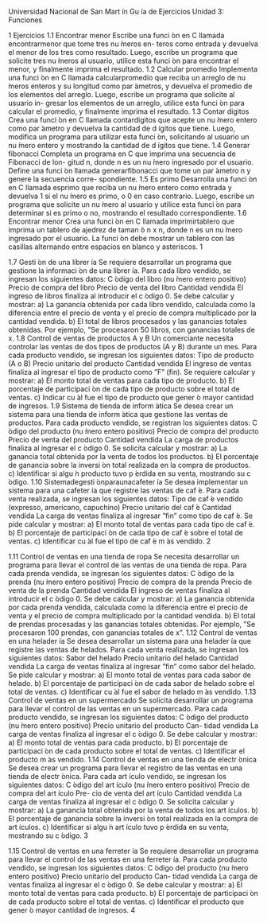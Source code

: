  Universidad
Nacional de San Mart ́ın
Gu ́ıa de Ejercicios
Unidad 3: Funciones

1 Ejercicios
1.1 Encontrar menor
Escribe una funci ́on en C llamada encontrarmenor que tome tres nu ́meros en- teros como entrada y devuelva el menor de los tres como resultado. Luego, escribe un programa que solicite tres nu ́meros al usuario, utilice esta funci ́on para encontrar el menor, y finalmente imprima el resultado.
1.2 Calcular promedio
Implementa una funci ́on en C llamada calcularpromedio que reciba un arreglo de nu ́meros enteros y su longitud como par ́ametros, y devuelva el promedio de los elementos del arreglo. Luego, escribe un programa que solicite al usuario in- gresar los elementos de un arreglo, utilice esta funci ́on para calcular el promedio, y finalmente imprima el resultado.
1.3 Contar digitos
Crea una funci ́on en C llamada contardigitos que acepte un nu ́mero entero como par ́ametro y devuelva la cantidad de d ́ıgitos que tiene. Luego, modifica un programa para utilizar esta funci ́on, solicitando al usuario un nu ́mero entero y mostrando la cantidad de d ́ıgitos que tiene.
1.4 Generar fibonacci
Completa un programa en C que imprima una secuencia de Fibonacci de lon- gitud n, donde n es un nu ́mero ingresado por el usuario. Define una funci ́on llamada generarfibonacci que tome un par ́ametro n y genere la secuencia corre- spondiente.
1.5 Es primo
Desarrolla una funci ́on en C llamada esprimo que reciba un nu ́mero entero como entrada y devuelva 1 si el nu ́mero es primo, o 0 en caso contrario. Luego, escribe un programa que solicite un nu ́mero al usuario y utilice esta funci ́on para determinar si es primo o no, mostrando el resultado correspondiente.
1.6 Encontrar menor
Crea una funci ́on en C llamada imprimirtablero que imprima un tablero de ajedrez de taman ̃o n x n, donde n es un nu ́mero ingresado por el usuario. La funci ́on debe mostrar un tablero con las casillas alternando entre espacios en blanco y asteriscos.
1

1.7 Gesti ́on de una librer ́ıa
Se requiere desarrollar un programa que gestione la informaci ́on de una librer ́ıa. Para cada libro vendido, se ingresan los siguientes datos:
C ́odigo del libro (nu ́mero entero positivo) Precio de compra del libro Precio de venta del libro Cantidad vendida El ingreso de libros finaliza al introducir el c ́odigo 0. Se debe calcular y mostrar: a) La ganancia obtenida por cada libro vendido, calculada como la diferencia entre el precio de venta y el precio de compra multiplicado por la cantidad vendida. b) El total de libros procesados y las ganancias totales obtenidas. Por ejemplo, ”Se procesaron 50 libros, con ganancias totales de x.
1.8 Control de ventas de productos A y B
Un comerciante necesita controlar las ventas de dos tipos de productos (A y B) durante un mes. Para cada producto vendido, se ingresan los siguientes datos:
Tipo de producto (A o B) Precio unitario del producto Cantidad vendida El ingreso de ventas finaliza al ingresar el tipo de producto como ”F” (fin). Se requiere calcular y mostrar: a) El monto total de ventas para cada tipo de producto. b) El porcentaje de participaci ́on de cada tipo de producto sobre el total de ventas. c) Indicar cu ́al fue el tipo de producto que gener ́o mayor cantidad de ingresos.
1.9 Sistema de tienda de inform ́atica
Se desea crear un sistema para una tienda de inform ́atica que gestione las ventas de productos. Para cada producto vendido, se registran los siguientes datos:
C ́odigo del producto (nu ́mero entero positivo) Precio de compra del producto Precio de venta del producto Cantidad vendida La carga de productos finaliza al ingresar el c ́odigo 0. Se solicita calcular y mostrar: a) La ganancia total obtenida por la venta de todos los productos. b) El porcentaje de ganancia sobre la inversi ́on total realizada en la compra de productos. c) Identificar si algu ́n producto tuvo p ́erdida en su venta, mostrando su c ́odigo.
1.10 Sistemadegesti ́onparaunacafeter ́ıa
Se desea implementar un sistema para una cafeter ́ıa que registre las ventas de caf ́e. Para cada venta realizada, se ingresan los siguientes datos:
Tipo de caf ́e vendido (expresso, americano, capuchino) Precio unitario del caf ́e Cantidad vendida La carga de ventas finaliza al ingresar ”fin” como tipo de caf ́e. Se pide calcular y mostrar: a) El monto total de ventas para cada tipo de caf ́e. b) El porcentaje de participaci ́on de cada tipo de caf ́e sobre el total de ventas. c) Identificar cu ́al fue el tipo de caf ́e m ́as vendido.
2

1.11 Control de ventas en una tienda de ropa
Se necesita desarrollar un programa para llevar el control de las ventas de una tienda de ropa. Para cada prenda vendida, se ingresan los siguientes datos:
C ́odigo de la prenda (nu ́mero entero positivo) Precio de compra de la prenda Precio de venta de la prenda Cantidad vendida El ingreso de ventas finaliza al introducir el c ́odigo 0. Se debe calcular y mostrar: a) La ganancia obtenida por cada prenda vendida, calculada como la diferencia entre el precio de venta y el precio de compra multiplicado por la cantidad vendida. b) El total de prendas procesadas y las ganancias totales obtenidas. Por ejemplo, ”Se procesaron 100 prendas, con ganancias totales de x”.
1.12 Control de ventas en una helader ́ıa
Se desea desarrollar un sistema para una helader ́ıa que registre las ventas de helados. Para cada venta realizada, se ingresan los siguientes datos:
Sabor del helado Precio unitario del helado Cantidad vendida La carga de ventas finaliza al ingresar ”fin” como sabor del helado. Se pide calcular y mostrar: a) El monto total de ventas para cada sabor de helado. b) El porcentaje de participaci ́on de cada sabor de helado sobre el total de ventas. c) Identificar cu ́al fue el sabor de helado m ́as vendido.
1.13 Control de ventas en un supermercado
Se solicita desarrollar un programa para llevar el control de las ventas en un supermercado. Para cada producto vendido, se ingresan los siguientes datos:
C ́odigo del producto (nu ́mero entero positivo) Precio unitario del producto Can- tidad vendida La carga de ventas finaliza al ingresar el c ́odigo 0. Se debe calcular y mostrar: a) El monto total de ventas para cada producto. b) El porcentaje de participaci ́on de cada producto sobre el total de ventas. c) Identificar el producto m ́as vendido.
1.14 Control de ventas en una tienda de electr ́onica
Se desea crear un programa para llevar el registro de las ventas en una tienda de electr ́onica. Para cada art ́ıculo vendido, se ingresan los siguientes datos:
C ́odigo del art ́ıculo (nu ́mero entero positivo) Precio de compra del art ́ıculo Pre- cio de venta del art ́ıculo Cantidad vendida La carga de ventas finaliza al ingresar el c ́odigo 0. Se solicita calcular y mostrar: a) La ganancia total obtenida por la venta de todos los art ́ıculos. b) El porcentaje de ganancia sobre la inversi ́on total realizada en la compra de art ́ıculos. c) Identificar si algu ́n art ́ıculo tuvo p ́erdida en su venta, mostrando su c ́odigo.
3

1.15 Control de ventas en una ferreter ́ıa
Se requiere desarrollar un programa para llevar el control de las ventas en una ferreter ́ıa. Para cada producto vendido, se ingresan los siguientes datos:
C ́odigo del producto (nu ́mero entero positivo) Precio unitario del producto Can- tidad vendida La carga de ventas finaliza al ingresar el c ́odigo 0. Se debe calcular y mostrar: a) El monto total de ventas para cada producto. b) El porcentaje de participaci ́on de cada producto sobre el total de ventas. c) Identificar el producto que gener ́o mayor cantidad de ingresos.
4
